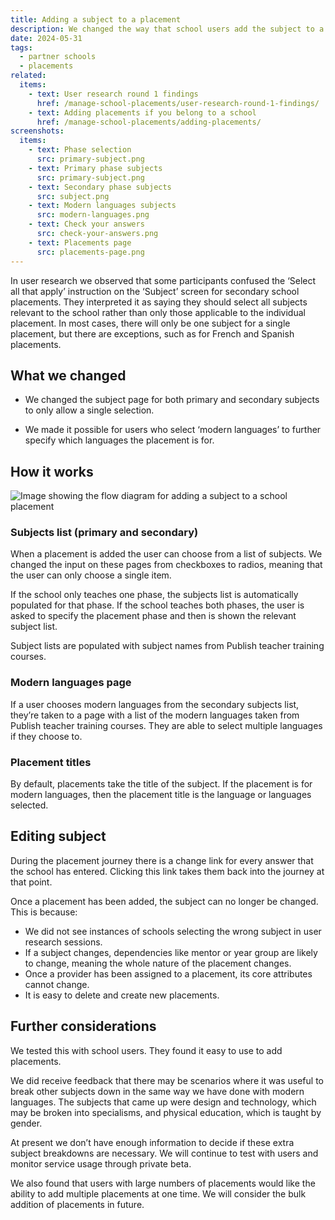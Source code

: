 ```yaml
---
title: Adding a subject to a placement
description: We changed the way that school users add the subject to a placement.
date: 2024-05-31
tags:
  - partner schools
  - placements
related:
  items:
    - text: User research round 1 findings
      href: /manage-school-placements/user-research-round-1-findings/
    - text: Adding placements if you belong to a school
      href: /manage-school-placements/adding-placements/
screenshots:
  items:
    - text: Phase selection
      src: primary-subject.png
    - text: Primary phase subjects
      src: primary-subject.png
    - text: Secondary phase subjects
      src: subject.png
    - text: Modern languages subjects
      src: modern-languages.png
    - text: Check your answers
      src: check-your-answers.png
    - text: Placements page
      src: placements-page.png
---
```


In user research we observed that some participants confused the ‘Select all that apply’ instruction on the ‘Subject’ screen for secondary school placements. They interpreted it as saying they should select all subjects relevant to the school rather than only those applicable to the individual placement. In most cases, there will only be one subject for a single placement, but there are exceptions, such as for French and Spanish placements.

## What we changed

- We changed the subject page for both primary and secondary subjects to only allow a single selection.

- We made it possible for users who select ‘modern languages’ to further specify which languages the placement is for.

## How it works

![Image showing the flow diagram for adding a subject to a school placement](add-placement-flow.png 'Add a placement flow')

### Subjects list (primary and secondary)

When a placement is added the user can choose from a list of subjects. We changed the input on these pages from checkboxes to radios, meaning that the user can only choose a single item.

If the school only teaches one phase, the subjects list is automatically populated for that phase. If the school teaches both phases, the user is asked to specify the placement phase and then is shown the relevant subject list.

Subject lists are populated with subject names from Publish teacher training courses.

### Modern languages page

If a user chooses modern languages from the secondary subjects list, they’re taken to a page with a list of the modern languages taken from Publish teacher training courses. They are able to select multiple languages if they choose to.

### Placement titles

By default, placements take the title of the subject. If the placement is for modern languages, then the placement title is the language or languages selected.

## Editing subject

During the placement journey there is a change link for every answer that the school has entered. Clicking this link takes them back into the journey at that point.

Once a placement has been added, the subject can no longer be changed. This is because:

- We did not see instances of schools selecting the wrong subject in user research sessions.
- If a subject changes, dependencies like mentor or year group are likely to change, meaning the whole nature of the placement changes.
- Once a provider has been assigned to a placement, its core attributes cannot change.
- It is easy to delete and create new placements.

## Further considerations

We tested this with school users. They found it easy to use to add placements.

We did receive feedback that there may be scenarios where it was useful to break other subjects down in the same way we have done with modern languages. The subjects that came up were design and technology, which may be broken into specialisms, and physical education, which is taught by gender.

At present we don’t have enough information to decide if these extra subject breakdowns are necessary. We will continue to test with users and monitor service usage through private beta.

We also found that users with large numbers of placements would like the ability to add multiple placements at one time. We will consider the bulk addition of placements in future.
